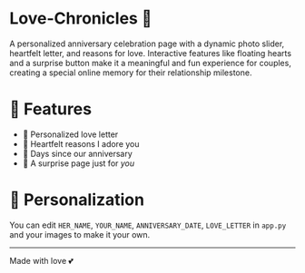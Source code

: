 # Love-Chronicles 💖 

A personalized anniversary celebration page with a dynamic photo slider, heartfelt letter, and reasons for love. Interactive features like floating hearts and a surprise button make it a meaningful and fun experience for couples, creating a special online memory for their relationship milestone.

# 🌸 Features
- 💌 Personalized love letter  
- 🌟 Heartfelt reasons I adore you  
- 📆 Days since our anniversary  
- 🎁 A surprise page just for *you*

# 💌 Personalization
You can edit `HER_NAME`, `YOUR_NAME`, `ANNIVERSARY_DATE`, `LOVE_LETTER` in `app.py` and your images to make it your own.

---

Made with love 💕
